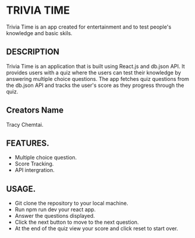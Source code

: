 # TRIVIA TIME
Trivia Time is an app created for entertainment and to test people's knowledge and basic skils.

## DESCRIPTION
Trivia Time is an application that is built using React.js and db.json API. It provides users with a quiz where the users can test their knowledge by answering multiple choice questions. The app fetches quiz questions from the db.json API and tracks the user's score as they progress through the quiz.

## Creators Name
Tracy Chemtai.

## FEATURES.
* Multiple choice question.
* Score Tracking.
* API intergration.

## USAGE.
* Git clone the repository to your local machine.
* Run npm run dev your react app.
* Answer the questions displayed.
* Click the next button to move to the next question.
* At the end of the quiz view your score and click reset to start over.